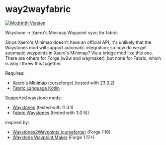 # way2wayfabric

[![Modrinth Version](https://img.shields.io/modrinth/v/lO0vzQUy?color=informational&label=Modrinth&logo=modrinth)](https://modrinth.com/mod/way2wayfabric)

Waystone -> Xaero's Minimap Waypoint sync for fabric

Since Xaero's Minimap doesn't have an official API, it's unlikely that the Waystones mod will support automatic integration; so how do we get automatic waypoints in Xaero's Minimap? Via a bridge mod like this one. There are others for Forge (w2w and waymaker), but none for Fabric, which is why I threw this together.

Requires:

- [Xaero's Minimap (curseforge)](https://www.curseforge.com/minecraft/mc-mods/xaeros-minimap) (tested with 23.3.2)
- [Fabric Language Kotlin](https://modrinth.com/mod/fabric-language-kotlin)

Supported waystone mods:

- [Waystones](https://modrinth.com/mod/waystones) (tested with 11.3.1)
- [Fabric Waystones](https://modrinth.com/mod/fwaystones) (tested with 3.0.5))

inspired by:

- [Waystones2Waypoints (curseforge)](https://www.curseforge.com/minecraft/mc-mods/waystones2waypoints) (Forge 1.16)
- [Waystone Waypoint Maker](https://modrinth.com/mod/waymaker) (Forge 1.17+)
